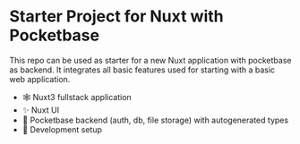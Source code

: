 # Starter Project for Nuxt with Pocketbase

This repo can be used as starter for a new Nuxt application with pocketbase as backend. It integrates all basic features used for starting with a basic web application.


- 🕸 Nuxt3 fullstack application
- ✨ Nuxt UI
- 🧱 Pocketbase backend (auth, db, file storage) with autogenerated types
- 🚀 Development setup


